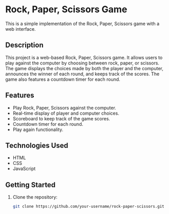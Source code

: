 # Rock, Paper, Scissors Game

This is a simple implementation of the Rock, Paper, Scissors game with a web interface.

## Description

This project is a web-based Rock, Paper, Scissors game. It allows users to play against the computer by choosing between rock, paper, or scissors. The game displays the choices made by both the player and the computer, announces the winner of each round, and keeps track of the scores. The game also features a countdown timer for each round.

## Features

- Play Rock, Paper, Scissors against the computer.
- Real-time display of player and computer choices.
- Scoreboard to keep track of the game scores.
- Countdown timer for each round.
- Play again functionality.

## Technologies Used

- HTML
- CSS
- JavaScript

## Getting Started

1. Clone the repository:

   ```bash
   git clone https://github.com/your-username/rock-paper-scissors.git
